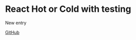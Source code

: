 # React Hot or Cold with testing
New entry

[GitHub](https://github.com/Thinkful-Ed/react-hot-cold-testing)
